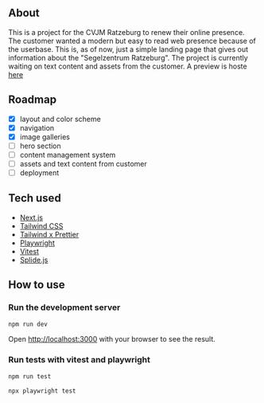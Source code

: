 ## About

This is a project for the CVJM Ratzeburg to renew their online presence. The customer wanted a modern but easy to read web presence because of the userbase. This is, as of now, just a simple landing page that gives out information about the "Segelzentrum Ratzeburg". The project is currently waiting on text content and assets from the customer. A preview is hoste [here](https://cvjm-next-ts-ui.vercel.app/)

## Roadmap

-   [x] layout and color scheme
-   [x] navigation
-   [x] image galleries
-   [ ] hero section
-   [ ] content management system
-   [ ] assets and text content from customer
-   [ ] deployment

## Tech used

-   [Next.js](https://nextjs.org/docs)
-   [Tailwind CSS](https://tailwindcss.com/docs/installation)
-   [Tailwind x Prettier](https://github.com/tailwindlabs/prettier-plugin-tailwindcss)
-   [Playwright](https://playwright.dev/docs/intro#installation)
-   [Vitest](https://vitest.dev/guide/)
-   [Splide.js](https://splidejs.com/guides/getting-started/)

## How to use

### Run the development server

```bash
npm run dev
```

Open [http://localhost:3000](http://localhost:3000) with your browser to see the result.

### Run tests with vitest and playwright

```bash
npm run test
```

```bash
npx playwright test
```
